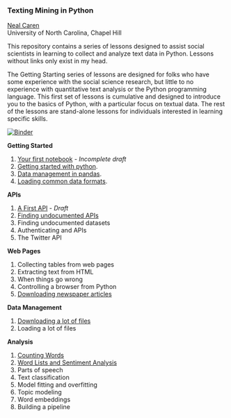 ### Texting Mining in Python    
[Neal Caren](mailto:neal.caren@unc.edu)    
University of North Carolina, Chapel Hill



This repository contains a series of lessons designed to assist social scientists in learning to collect and analyze text data in Python. Lessons without links only exist in my head.

The Getting Starting series of lessons are designed for folks who have some experience with the social science research, but little to no experience with quantitative text analysis or the Python programming language. This first set of lessons is cumulative and designed to introduce you to the basics of Python, with a particular focus on textual data.  The rest of the lessons are stand-alone lessons for individuals interested in learning specific skills. 


[![Binder](https://mybinder.org/badge_logo.svg)](https://mybinder.org/v2/gh/nealcaren/Lessons/master)

**Getting Started**   
1. [Your first notebook](https://github.com/nealcaren/Lessons/blob/master/Notebooks/First%20Notebook.ipynb) - *Incomplete draft*    
1. [Getting started with python](https://github.com/nealcaren/Lessons/blob/master/Notebooks/Getting%20Starting%20with%20Python.ipynb).  
2. [Data management in pandas](https://github.com/nealcaren/Lessons/blob/master/Notebooks/Data%20management%20in%20pandas.ipynb).   
3. [Loading common data formats](https://github.com/nealcaren/Lessons/blob/master/Notebooks/Loading.ipynb).   

**APIs**   
1. [A First API](https://github.com/nealcaren/Lessons/blob/master/Notebooks/A%20First%20API.ipynb) - *Draft*   
3. [Finding undocumented APIs](https://github.com/nealcaren/Lessons/blob/master/Notebooks/Undocument%20APIs.ipynb) 
4. Finding undocumented datasets   
4. Authenticating and APIs      
5. The Twitter API   

**Web Pages**   
1. Collecting tables from web pages   
7. Extracting text from HTML   
8. When things go wrong   
8. Controlling a browser from Python   
7. [Downloading newspaper articles](https://github.com/nealcaren/Lessons/blob/master/Notebooks/Newspapers.ipynb)    

**Data Management**   
1. [Downloading a lot of files](https://github.com/nealcaren/Lessons/blob/master/Notebooks/Downloading.ipynb)   
2. Loading a lot of files   

**Analysis**   
1. [Counting Words](https://github.com/nealcaren/Lessons/blob/master/Notebooks/Counting%20Words.ipynb)   
2. [Word Lists and Sentiment Analysis](https://github.com/nealcaren/Lessons/blob/master/Notebooks/Word%20Lists.ipynb)  
3. Parts of speech  
3. Text classification   
4. Model fitting and overfitting   
4. Topic modeling   
5. Word embeddings  
6. Building a pipeline   

